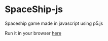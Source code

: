 # SpaceShip-js
Spaceship game made in javascript using p5.js


Run it in your browser [here](https://determinately-torqu.000webhostapp.com/AlienGame/index.html) 
